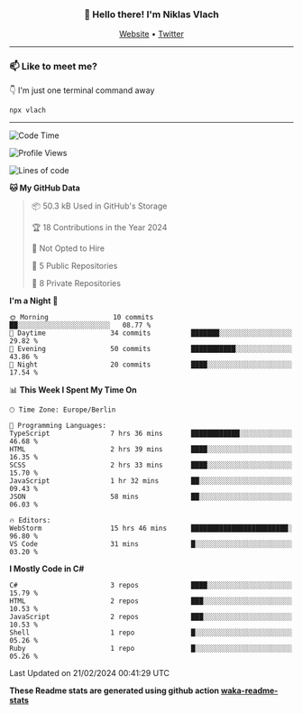 <h3 align="center">👋 Hello there! I'm Niklas Vlach</h3>
<p align="center">
  <a href="https://niklas-vlach.com">Website</a> •
  <a href="https://twitter.com/NiklasVlach">Twitter</a>
</p>

---

### 📫 Like to meet me?

👇 I'm just one terminal command away

```bash
npx vlach
```

---
<!--START_SECTION:waka-->
![Code Time](http://img.shields.io/badge/Code%20Time-632%20hrs%2059%20mins-blue)

![Profile Views](http://img.shields.io/badge/Profile%20Views-0-blue)

![Lines of code](https://img.shields.io/badge/From%20Hello%20World%20I%27ve%20Written-99.8%20thousand%20lines%20of%20code-blue)

**🐱 My GitHub Data** 

> 📦 50.3 kB Used in GitHub's Storage 
 > 
> 🏆 18 Contributions in the Year 2024
 > 
> 🚫 Not Opted to Hire
 > 
> 📜 5 Public Repositories 
 > 
> 🔑 8 Private Repositories 
 > 
**I'm a Night 🦉** 

```text
🌞 Morning                10 commits          ██░░░░░░░░░░░░░░░░░░░░░░░   08.77 % 
🌆 Daytime                34 commits          ███████░░░░░░░░░░░░░░░░░░   29.82 % 
🌃 Evening                50 commits          ███████████░░░░░░░░░░░░░░   43.86 % 
🌙 Night                  20 commits          ████░░░░░░░░░░░░░░░░░░░░░   17.54 % 
```


📊 **This Week I Spent My Time On** 

```text
🕑︎ Time Zone: Europe/Berlin

💬 Programming Languages: 
TypeScript               7 hrs 36 mins       ████████████░░░░░░░░░░░░░   46.68 % 
HTML                     2 hrs 39 mins       ████░░░░░░░░░░░░░░░░░░░░░   16.35 % 
SCSS                     2 hrs 33 mins       ████░░░░░░░░░░░░░░░░░░░░░   15.70 % 
JavaScript               1 hr 32 mins        ██░░░░░░░░░░░░░░░░░░░░░░░   09.43 % 
JSON                     58 mins             ██░░░░░░░░░░░░░░░░░░░░░░░   06.03 % 

🔥 Editors: 
WebStorm                 15 hrs 46 mins      ████████████████████████░   96.80 % 
VS Code                  31 mins             █░░░░░░░░░░░░░░░░░░░░░░░░   03.20 % 
```

**I Mostly Code in C#** 

```text
C#                       3 repos             ████░░░░░░░░░░░░░░░░░░░░░   15.79 % 
HTML                     2 repos             ███░░░░░░░░░░░░░░░░░░░░░░   10.53 % 
JavaScript               2 repos             ███░░░░░░░░░░░░░░░░░░░░░░   10.53 % 
Shell                    1 repo              █░░░░░░░░░░░░░░░░░░░░░░░░   05.26 % 
Ruby                     1 repo              █░░░░░░░░░░░░░░░░░░░░░░░░   05.26 % 
```




 Last Updated on 21/02/2024 00:41:29 UTC
<!--END_SECTION:waka-->

**These Readme stats are generated using github action [waka-readme-stats](https://github.com/anmol098/waka-readme-stats)**
